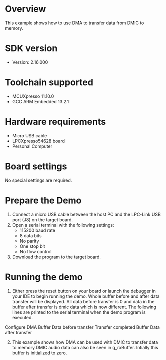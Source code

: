 Overview
========
This example shows how to use DMA to transfer data from DMIC to memory.

SDK version
===========
- Version: 2.16.000

Toolchain supported
===================
- MCUXpresso  11.10.0
- GCC ARM Embedded  13.2.1

Hardware requirements
=====================
- Micro USB cable
- LPCXpresso54628 board
- Personal Computer

Board settings
==============
No special settings are required.

Prepare the Demo
================
1.  Connect a micro USB cable between the host PC and the LPC-Link USB port (J8) on the target board.
2.  Open a serial terminal with the following settings:
    - 115200 baud rate
    - 8 data bits
    - No parity
    - One stop bit
    - No flow control
3.  Download the program to the target board.

Running the demo
================
1.  Either press the reset button on your board or launch the debugger in your IDE to begin running the demo.
Whole buffer before and after data transfer will be displayed. All data before transfer is 0 and data in the 
buffer after transfer is dmic data which is now different. 
The following lines are printed to the serial terminal when the demo program is executed. 

Configure DMA
Buffer Data before transfer
 <data>
Transfer completed
Buffer Data after transfer
 <data>


2. This example shows how DMA can be used with DMIC to transfer data to memory.DMIC audio data can also be seen in g_rxBuffer.
Intially this buffer is initialized to zero.
